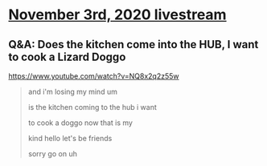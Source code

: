 # [November 3rd, 2020 livestream](../2020-11-03.md)
## Q&A: Does the kitchen come into the HUB, I want to cook a Lizard Doggo
https://www.youtube.com/watch?v=NQ8x2q2z55w
> and i'm losing my mind um
> 
> is the kitchen coming to the hub i want
> 
> to cook a doggo now that is my
> 
> kind hello let's be friends
> 
> sorry go on uh
> 
